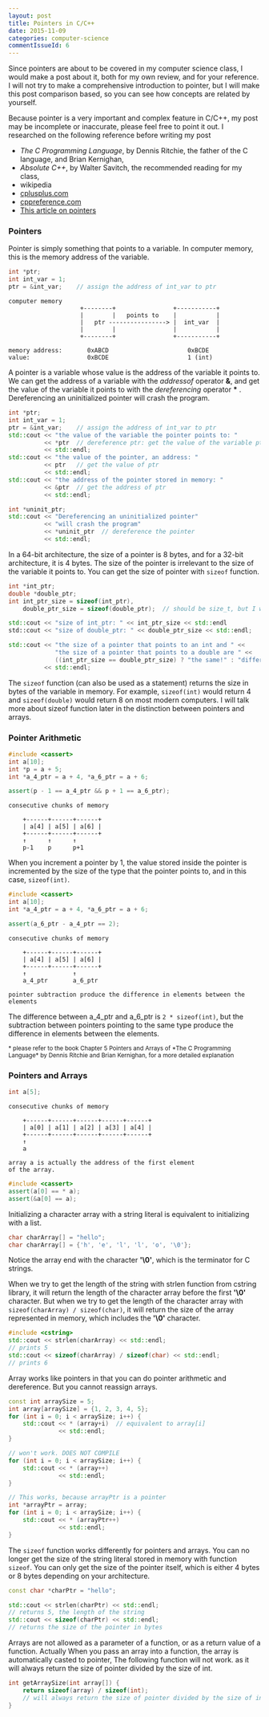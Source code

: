 ```yaml
---
layout: post
title: Pointers in C/C++
date: 2015-11-09
categories: computer-science
commentIssueId: 6
---
```



Since pointers are about to be covered in my computer science class,
I would make a post about it, both for my own review, and for your reference.
I will not try to make a comprehensive introduction to pointer, but I will make
this post comparison based, so you can see how concepts are related by yourself.

Because pointer is a very important and complex feature in C/C++, my post may be incomplete or inaccurate,
please feel free to point it out.
I researched on the following reference before writing my post

- *The C Programming Language*, by Dennis Ritchie, the father of the C language, and Brian Kernighan,
- *Absolute C++*, by Walter Savitch, the recommended reading for my class,
- wikipedia
- [cplusplus.com](http://www.cplusplus.com/)
- [cppreference.com](http://en.cppreference.com/w/)
- [This article on pointers](http://cslibrary.stanford.edu/106/)

<!--
Most modern programming languages, like Java or Python, have abandoned the use of pointers,
which when abused, can cause catastrophic consequences. They instead make use of
reference, which makes no difference between the reference itself and the variable obtained from dereference.
-->

### Pointers

Pointer is simply something that points to a variable. In computer memory, this is
the memory address of the variable.

```c++
int *ptr;
int int_var = 1;
ptr = &int_var;    // assign the address of int_var to ptr
```
```
computer memory
                    +--------+                +-----------+
                    |        |   points to    |           |
                    |   ptr ----------------> |  int_var  |
                    |        |                |           |
                    +--------+                +-----------+

memory address:       0xABCD                      0xBCDE
value:                0xBCDE                      1 (int)
```

A pointer is a variable whose value is the address of the variable it points to.
We can get the address of a variable with the _addressof_ operator **&**, and get the value of the
variable it points to with the _dereferencing_ operator **\*** . Dereferencing an
uninitialized pointer will crash the program.

```c++
int *ptr;
int int_var = 1;
ptr = &int_var;    // assign the address of int_var to ptr
std::cout << "the value of the variable the pointer points to: "
          << *ptr  // dereference ptr: get the value of the variable ptr points to
          << std::endl;
std::cout << "the value of the pointer, an address: "
          << ptr   // get the value of ptr
          << std::endl;
std::cout << "the address of the pointer stored in memory: "
          << &ptr  // get the address of ptr
          << std::endl;

int *uninit_ptr;
std::cout << "Dereferencing an uninitialized pointer"
          << "will crash the program"
          << *uninit_ptr  // dereference the pointer
          << std::endl;
```

In a 64-bit architecture, the size of a pointer
is 8 bytes, and for a 32-bit architecture, it is 4 bytes. The size of the pointer
is irrelevant to the size of the variable it points to. You can get the size of pointer
with `sizeof` function.

```c++
int *int_ptr;
double *double_ptr;
int int_ptr_size = sizeof(int_ptr),
    double_ptr_size = sizeof(double_ptr);  // should be size_t, but I will use int for simplicity

std::cout << "size of int_ptr: " << int_ptr_size << std::endl
std::cout << "size of double_ptr: " << double_ptr_size << std::endl;

std::cout << "the size of a pointer that points to an int and " <<
             "the size of a pointer that points to a double are " <<
             ((int_ptr_size == double_ptr_size) ? "the same!" : "different!" )
          << std::endl;
```

The `sizeof` function (can also be used as a statement) returns the size in bytes of
the variable in memory. For example, `sizeof(int)` would return 4
and `sizeof(double)` would return 8 on most modern computers. I will talk more
about sizeof function later in the distinction between pointers and arrays.


### Pointer Arithmetic
```c++
#include <cassert>
int a[10];
int *p = a + 5;
int *a_4_ptr = a + 4, *a_6_ptr = a + 6;

assert(p - 1 == a_4_ptr && p + 1 == a_6_ptr);
```
```
consecutive chunks of memory

    +------+------+------+
    | a[4] | a[5] | a[6] |
    +------+------+------+
    ↑      ↑      ↑
    p-1    p      p+1

```

When you increment a pointer by 1, the value stored inside the pointer is incremented
by the size of the type that the pointer points to, and in this case, `sizeof(int)`.

```c++
#include <cassert>
int a[10];
int *a_4_ptr = a + 4, *a_6_ptr = a + 6;

assert(a_6_ptr - a_4_ptr == 2);
```
```
consecutive chunks of memory

    +------+------+------+
    | a[4] | a[5] | a[6] |
    +------+------+------+
    ↑             ↑
    a_4_ptr       a_6_ptr

pointer subtraction produce the difference in elements between the elements
```

The difference between a_4_ptr and a_6_ptr is `2 * sizeof(int)`,
but the subtraction between pointers pointing to the same type produce
the difference in elements between the elements.

<!--
Pointer arithmetic works on the following situations

- Comparison between pointers
  - comparison make sense when two pointers point to members of the same array
- Addition and subtraction of integers on a pointer
- Subtraction of a pointer to another pointer of the members of the same array
-->

<small>
    * please refer to the book Chapter 5 Pointers and Arrays of
    *The C Programming Language* by Dennis Ritchie and Brian Kernighan, for a more detailed explanation
</small>

### Pointers and Arrays

```c++
int a[5];
```
```
consecutive chunks of memory

    +------+------+------+------+------+
    | a[0] | a[1] | a[2] | a[3] | a[4] |
    +------+------+------+------+------+
    ↑
    a

array a is actually the address of the first element
of the array.
```
```c++
#include <cassert>
assert(a[0] == * a);
assert(&a[0] == a);
```

Initializing a character array with a string literal is equivalent to
initializing with a list.

```c++
char charArray[] = "hello";
char charArray[] = {'h', 'e', 'l', 'l', 'o', '\0'};
```

Notice the array end with the character **'\0'**, which is the terminator for C strings.

When we try to get the length of the string with strlen function from cstring library,
it will return the length of the character array before the first **'\0'** character.
But when we try to get the length of the character array with `sizeof(charArray) / sizeof(char)`,
it will return the size of the array represented in memory, which includes the
**'\0'** character.

```c++
#include <cstring>
std::cout << strlen(charArray) << std::endl;
// prints 5
std::cout << sizeof(charArray) / sizeof(char) << std::endl;
// prints 6
```

Array works like pointers in that you can do pointer arithmetic and dereference.
But you cannot reassign arrays.

```c++
const int arraySize = 5;
int array[arraySize] = {1, 2, 3, 4, 5};
for (int i = 0; i < arraySize; i++) {
    std::cout << * (array+i)  // equivalent to array[i]
              << std::endl;
}

// won't work. DOES NOT COMPILE
for (int i = 0; i < arraySize; i++) {
    std::cout << * (array++)
              << std::endl;
}

// This works, because arrayPtr is a pointer
int *arrayPtr = array;
for (int i = 0; i < arraySize; i++) {
    std::cout << * (arrayPtr++)
              << std::endl;
}
```

The `sizeof` function works differently for pointers and arrays.
You can no longer get the size of the string literal stored in memory with function `sizeof`.
You can only get the size of the pointer itself,
which is either 4 bytes or 8 bytes depending on your architecture.

```c++
const char *charPtr = "hello";
```
```c++
std::cout << strlen(charPtr) << std::endl;
// returns 5, the length of the string
std::cout << sizeof(charPtr) << std::endl;
// returns the size of the pointer in bytes
```

Arrays are not allowed as a parameter of a function, or as a return value of a function.
Actually When you pass an array into a function, the array is automatically casted to pointer,
The following function will not work. as it will always return the size of pointer divided by the size of int.

```c++
int getArraySize(int array[]) {
    return sizeof(array) / sizeof(int);
    // will always return the size of pointer divided by the size of int
}
```
